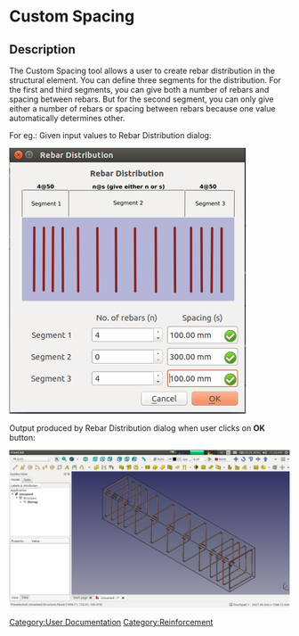 # Custom Spacing
 

## Description

The Custom Spacing tool allows a user to create rebar distribution in the structural element. You can define three segments for the distribution. For the first and third segments, you can give both a number of rebars and spacing between rebars. But for the second segment, you can only give either a number of rebars or spacing between rebars because one value automatically determines other.

For eg.: Given input values to Rebar Distribution dialog:

![](images/RebarDistributionDialog.png )

Output produced by Rebar Distribution dialog when user clicks on **OK** button:

<img alt="" src=images/RebarDistribution.png  style="width:800px;">

  




[Category:User Documentation](Category:User_Documentation.md) [Category:Reinforcement](Category:Reinforcement.md)
